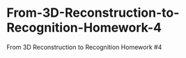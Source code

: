 # From-3D-Reconstruction-to-Recognition-Homework-4
From 3D Reconstruction to Recognition Homework #4
